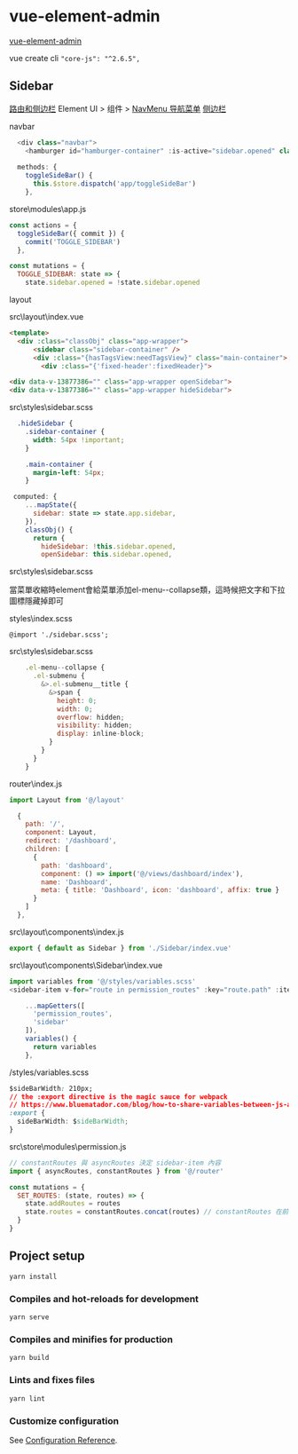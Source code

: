 # vue-element-admin

[vue-element-admin](https://github.com/PanJiaChen/vue-element-admin)

vue create cli
`"core-js": "^2.6.5",`

## Sidebar

[路由和侧边栏](https://panjiachen.github.io/vue-element-admin-site/zh/guide/essentials/router-and-nav.html)
Element UI > 组件 > [NavMenu 导航菜单](https://cloud.tencent.com/developer/section/1489896)
[侧边栏](https://www.datatest.org/blog/vue-sidebar)

navbar

```js
  <div class="navbar">
    <hamburger id="hamburger-container" :is-active="sidebar.opened" class="hamburger-container" @toggleClick="toggleSideBar" />
  
  methods: {
    toggleSideBar() {
      this.$store.dispatch('app/toggleSideBar')
    },
```

store\modules\app.js

```js
const actions = {
  toggleSideBar({ commit }) {
    commit('TOGGLE_SIDEBAR')
  },

const mutations = {
  TOGGLE_SIDEBAR: state => {
    state.sidebar.opened = !state.sidebar.opened
```

layout

src\layout\index.vue

```html
<template>
  <div :class="classObj" class="app-wrapper">
      <sidebar class="sidebar-container" />
      <div :class="{hasTagsView:needTagsView}" class="main-container">
        <div :class="{'fixed-header':fixedHeader}">

<div data-v-13877386="" class="app-wrapper openSidebar">
<div data-v-13877386="" class="app-wrapper hideSidebar">
```

src\styles\sidebar.scss

```css
  .hideSidebar {
    .sidebar-container {
      width: 54px !important;
    }

    .main-container {
      margin-left: 54px;
    }
```

```js
 computed: {
    ...mapState({
      sidebar: state => state.app.sidebar,
    }),
    classObj() {
      return {
        hideSidebar: !this.sidebar.opened,
        openSidebar: this.sidebar.opened,
```

src\styles\sidebar.scss

當菜單收縮時element會給菜單添加el-menu--collapse類，這時候把文字和下拉圖標隱藏掉即可

styles\index.scss

```
@import './sidebar.scss';
```

src\styles\sidebar.scss
```js
    .el-menu--collapse {
      .el-submenu {
        &>.el-submenu__title {
          &>span {
            height: 0;
            width: 0;
            overflow: hidden;
            visibility: hidden;
            display: inline-block;
          }
        }
      }
    }
```

router\index.js

```js
import Layout from '@/layout'

  {
    path: '/',
    component: Layout,
    redirect: '/dashboard',
    children: [
      {
        path: 'dashboard',
        component: () => import('@/views/dashboard/index'),
        name: 'Dashboard',
        meta: { title: 'Dashboard', icon: 'dashboard', affix: true }
      }
    ]
  },
```

src\layout\components\index.js

```js
export { default as Sidebar } from './Sidebar/index.vue'
```

src\layout\components\Sidebar\index.vue

```js
import variables from '@/styles/variables.scss'
<sidebar-item v-for="route in permission_routes" :key="route.path" :item="route" :base-path="route.path" />

    ...mapGetters([
      'permission_routes',
      'sidebar'
    ]),
    variables() {
      return variables
    },
```

/styles/variables.scss

```css
$sideBarWidth: 210px;
// the :export directive is the magic sauce for webpack
// https://www.bluematador.com/blog/how-to-share-variables-between-js-and-sass
:export {
  sideBarWidth: $sideBarWidth;
}
```

src\store\modules\permission.js

```js
// constantRoutes 與 asyncRoutes 決定 sidebar-item 內容
import { asyncRoutes, constantRoutes } from '@/router'

const mutations = {
  SET_ROUTES: (state, routes) => {
    state.addRoutes = routes
    state.routes = constantRoutes.concat(routes) // constantRoutes 在前 asyncRoutes 在後
  }
}
```

## Project setup
```
yarn install
```

### Compiles and hot-reloads for development
```
yarn serve
```

### Compiles and minifies for production
```
yarn build
```

### Lints and fixes files
```
yarn lint
```

### Customize configuration
See [Configuration Reference](https://cli.vuejs.org/config/).
